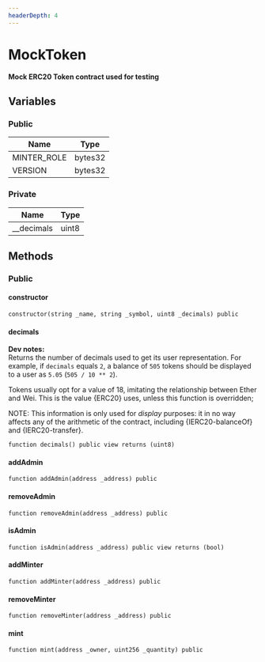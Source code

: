 ```yaml
---
headerDepth: 4
---
```


# MockToken

**Mock ERC20 Token contract used for testing**

## Variables

### Public

| Name | Type |
| --- | --- |
| MINTER_ROLE | bytes32 |
| VERSION | bytes32 |

### Private

| Name | Type |
| --- | --- |
| __decimals | uint8 |

## Methods

### Public

#### constructor

```solidity:no-line-numbers
constructor(string _name, string _symbol, uint8 _decimals) public
```

#### decimals

**Dev notes:** \
Returns the number of decimals used to get its user representation.
For example, if `decimals` equals `2`, a balance of `505` tokens should
be displayed to a user as `5.05` (`505 / 10 ** 2`).

Tokens usually opt for a value of 18, imitating the relationship between
Ether and Wei. This is the value {ERC20} uses, unless this function is
overridden;

NOTE: This information is only used for _display_ purposes: it in
no way affects any of the arithmetic of the contract, including
{IERC20-balanceOf} and {IERC20-transfer}.

```solidity:no-line-numbers
function decimals() public view returns (uint8)
```

#### addAdmin

```solidity:no-line-numbers
function addAdmin(address _address) public
```

#### removeAdmin

```solidity:no-line-numbers
function removeAdmin(address _address) public
```

#### isAdmin

```solidity:no-line-numbers
function isAdmin(address _address) public view returns (bool)
```

#### addMinter

```solidity:no-line-numbers
function addMinter(address _address) public
```

#### removeMinter

```solidity:no-line-numbers
function removeMinter(address _address) public
```

#### mint

```solidity:no-line-numbers
function mint(address _owner, uint256 _quantity) public
```

